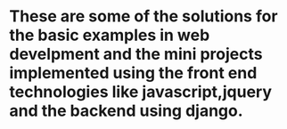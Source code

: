 # These are some of the solutions for the basic examples in web develpment and the mini projects implemented using the front end technologies like javascript,jquery and the backend using django.  

